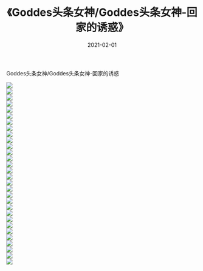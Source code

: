 ﻿---
layout: post
title:  《Goddes头条女神/Goddes头条女神-回家的诱惑》
date:   2021-02-01
img: http://pic.660000.xyz/1:/网络美图/2021/Goddes头条女神/Goddes头条女神-回家的诱惑/000.jpg
categories: [美女, 清纯, 唯美]
---

Goddes头条女神/Goddes头条女神-回家的诱惑

 ![](http://pic.660000.xyz/1:/网络美图/2021/Goddes头条女神/Goddes头条女神-回家的诱惑/001.jpg) <br>![](http://pic.660000.xyz/1:/网络美图/2021/Goddes头条女神/Goddes头条女神-回家的诱惑/002.jpg) <br>![](http://pic.660000.xyz/1:/网络美图/2021/Goddes头条女神/Goddes头条女神-回家的诱惑/003.jpg) <br>![](http://pic.660000.xyz/1:/网络美图/2021/Goddes头条女神/Goddes头条女神-回家的诱惑/004.jpg) <br>![](http://pic.660000.xyz/1:/网络美图/2021/Goddes头条女神/Goddes头条女神-回家的诱惑/005.jpg) <br>![](http://pic.660000.xyz/1:/网络美图/2021/Goddes头条女神/Goddes头条女神-回家的诱惑/006.jpg) <br>![](http://pic.660000.xyz/1:/网络美图/2021/Goddes头条女神/Goddes头条女神-回家的诱惑/007.jpg) <br>![](http://pic.660000.xyz/1:/网络美图/2021/Goddes头条女神/Goddes头条女神-回家的诱惑/008.jpg) <br>![](http://pic.660000.xyz/1:/网络美图/2021/Goddes头条女神/Goddes头条女神-回家的诱惑/009.jpg) <br>![](http://pic.660000.xyz/1:/网络美图/2021/Goddes头条女神/Goddes头条女神-回家的诱惑/010.jpg) <br>![](http://pic.660000.xyz/1:/网络美图/2021/Goddes头条女神/Goddes头条女神-回家的诱惑/011.jpg) <br>![](http://pic.660000.xyz/1:/网络美图/2021/Goddes头条女神/Goddes头条女神-回家的诱惑/012.jpg) <br>![](http://pic.660000.xyz/1:/网络美图/2021/Goddes头条女神/Goddes头条女神-回家的诱惑/013.jpg) <br>![](http://pic.660000.xyz/1:/网络美图/2021/Goddes头条女神/Goddes头条女神-回家的诱惑/014.jpg) <br>![](http://pic.660000.xyz/1:/网络美图/2021/Goddes头条女神/Goddes头条女神-回家的诱惑/015.jpg) <br>![](http://pic.660000.xyz/1:/网络美图/2021/Goddes头条女神/Goddes头条女神-回家的诱惑/016.jpg) <br>![](http://pic.660000.xyz/1:/网络美图/2021/Goddes头条女神/Goddes头条女神-回家的诱惑/017.jpg) <br>![](http://pic.660000.xyz/1:/网络美图/2021/Goddes头条女神/Goddes头条女神-回家的诱惑/018.jpg) <br>![](http://pic.660000.xyz/1:/网络美图/2021/Goddes头条女神/Goddes头条女神-回家的诱惑/019.jpg) <br>![](http://pic.660000.xyz/1:/网络美图/2021/Goddes头条女神/Goddes头条女神-回家的诱惑/020.jpg) <br>![](http://pic.660000.xyz/1:/网络美图/2021/Goddes头条女神/Goddes头条女神-回家的诱惑/021.jpg) <br>![](http://pic.660000.xyz/1:/网络美图/2021/Goddes头条女神/Goddes头条女神-回家的诱惑/022.jpg) <br>![](http://pic.660000.xyz/1:/网络美图/2021/Goddes头条女神/Goddes头条女神-回家的诱惑/023.jpg) <br>![](http://pic.660000.xyz/1:/网络美图/2021/Goddes头条女神/Goddes头条女神-回家的诱惑/024.jpg) <br>![](http://pic.660000.xyz/1:/网络美图/2021/Goddes头条女神/Goddes头条女神-回家的诱惑/025.jpg) <br>![](http://pic.660000.xyz/1:/网络美图/2021/Goddes头条女神/Goddes头条女神-回家的诱惑/026.jpg) <br>![](http://pic.660000.xyz/1:/网络美图/2021/Goddes头条女神/Goddes头条女神-回家的诱惑/027.jpg) <br>![](http://pic.660000.xyz/1:/网络美图/2021/Goddes头条女神/Goddes头条女神-回家的诱惑/028.jpg) <br>![](http://pic.660000.xyz/1:/网络美图/2021/Goddes头条女神/Goddes头条女神-回家的诱惑/029.jpg) <br>![](http://pic.660000.xyz/1:/网络美图/2021/Goddes头条女神/Goddes头条女神-回家的诱惑/030.jpg) <br>